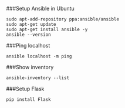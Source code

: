 ###Setup Ansible in Ubuntu
````
sudo apt-add-repository ppa:ansible/ansible
sudo apt-get update
sudo apt-get install ansible -y
ansible --version
````

###Ping localhost
````
ansible localhost -m ping
````

###Show inventory
````
ansible-inventory --list
````

###Setup Flask
````
pip install Flask
````
   